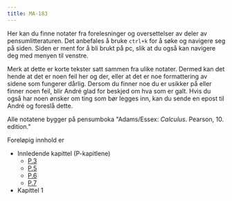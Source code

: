 ```yaml
---
title: MA-183
---
```

Her kan du finne notater fra forelesninger og oversettelser av deler av pensumlitteraturen. Det anbefales å bruke `ctrl+k` for å søke og navigere seg på siden. Siden er ment for å bli brukt på pc, slik at du også kan navigere deg med menyen til venstre.

Merk at dette er korte tekster satt sammen fra ulike notater. Dermed kan det hende at det er noen feil her og der, eller at det er noe formattering av sidene som fungerer dårlig. Dersom du finner noe du er usikker på eller finner noen feil, blir André glad for beskjed om hva som er galt. Hvis du også har noen ønsker om ting som bør legges inn, kan du sende en epost til André og foreslå dette.

Alle notatene bygger på pensumboka "Adams/Essex: _Calculus_. Pearson, 10. edition."

Foreløpig innhold er

- Innledende kapittel (P-kapitlene)
    - [P.3](Kapittel%200%20-%20innledende%20kapittel/P.3.1%20Forskyvning%20av%20grafer.md)
    - [P.5](Kapittel%200%20-%20innledende%20kapittel/P.5.1%20De%20fire%20regneartene.md)
    - [P.6](Kapittel%200%20-%20innledende%20kapittel/P.6.1%20Polynomer%20og%20rasjonale%20funksjoner.md)
    - [P.7](Kapittel%200%20-%20innledende%20kapittel/P.7.0%20Intro.md)
- Kapittel 1